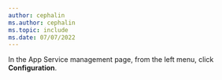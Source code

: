 ```yaml
---
author: cephalin
ms.author: cephalin
ms.topic: include
ms.date: 07/07/2022
---
```


In the App Service management page, from the left menu, click **Configuration**.